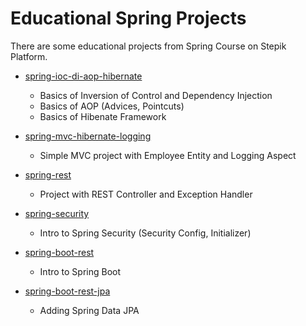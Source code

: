 # Educational Spring Projects

There are some educational projects from Spring Course on Stepik Platform.

- [spring-ioc-di-aop-hibernate](../spring-course/spring-ioc-di-aop-hibernate)

  - Basics of Inversion of Control and Dependency Injection 
  - Basics of AOP (Advices, Pointcuts)
  - Basics of Hibenate Framework

- [spring-mvc-hibernate-logging](../spring-course/spring-mvc-hibernate-logging)

  - Simple MVC project with Employee Entity and Logging Aspect

- [spring-rest](../spring-course/spring-rest)

  - Project with REST Controller and Exception Handler

- [spring-security](../spring-course/spring-security)

  - Intro to Spring Security (Security Config, Initializer)

- [spring-boot-rest](../spring-course/spring-boot-rest)

  - Intro to Spring Boot

- [spring-boot-rest-jpa](../spring-course/spring-boot-rest-jpa)

  - Adding Spring Data JPA